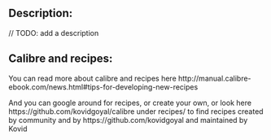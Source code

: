 <h2>Description:</h2>
// TODO: add a description
<h2>Calibre and recipes:</h2>
<p>You can read more about calibre and recipes here http://manual.calibre-ebook.com/news.html#tips-for-developing-new-recipes</p>
<p>And you can google around for recipes, or create your own, or look here https://github.com/kovidgoyal/calibre 
under recipes/ to find recipes created by community and by https://github.com/kovidgoyal and maintained by Kovid</p>
